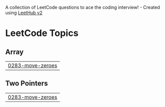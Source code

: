 A collection of LeetCode questions to ace the coding interview! - Created using [LeetHub v2](https://github.com/arunbhardwaj/LeetHub-2.0)
<!---LeetCode Topics Start-->
# LeetCode Topics
## Array
|  |
| ------- |
| [0283-move-zeroes](https://github.com/deepika0211/Leetcode/tree/master/0283-move-zeroes) |
## Two Pointers
|  |
| ------- |
| [0283-move-zeroes](https://github.com/deepika0211/Leetcode/tree/master/0283-move-zeroes) |
<!---LeetCode Topics End-->